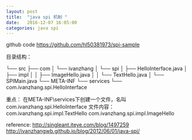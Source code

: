 ```yaml
---
layout: post
title:  "java spi 机制 "
date:   2016-12-07 16:05:00
categories: java spi
---
```

github code
https://github.com/hl50381973/spi-sample


目录结构：

└── src
├── com
│   └── ivanzhang
│       └── spi
│           ├── HelloInterface.java
│           ├── impl
│           │   ├── ImageHello.java
│           │   └── TextHello.java
│           └── SPIMain.java
└── META-INF
    └── services
        └── com.ivanzhang.spi.HelloInterface

重点：
在META-INF\services下创建一个文件，名叫com.ivanzhang.spi.HelloInterface
文件内容：
com.ivanzhang.spi.impl.TextHello
com.ivanzhang.spi.impl.ImageHello




 reference:
http://singleant.iteye.com/blog/1497259
http://ivanzhangwb.github.io/blog/2012/06/01/java-spi/